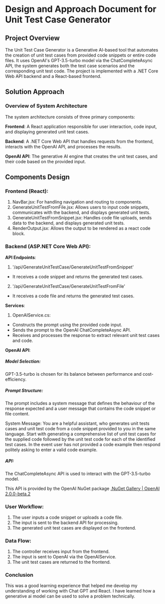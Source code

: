 # Design and Approach Document for Unit Test Case Generator 

  

## Project Overview 

The Unit Test Case Generator is a Generative AI-based tool that automates the creation of unit test cases from provided code snippets or entire code files. It uses OpenAI's GPT-3.5-turbo model via the ChatCompleteAsync API, the system generates both the test case scenarios and the corresponding unit test code. The project is implemented with a .NET Core Web API backend and a React-based frontend. 

 

## Solution Approach 

### Overview of System Architecture  

The system architecture consists of three primary components: 

**Frontend**: A React application responsible for user interaction, code input, and displaying generated unit test cases. 

**Backend**: A .NET Core Web API that handles requests from the frontend, interacts with the OpenAI API, and processes the results. 

**OpenAI API**: The generative AI engine that creates the unit test cases, and their code based on the provided input. 

  

## Components Design 

### Frontend (React): 

1. NavBar.jsx: For handling navigation and routing to components. 
2. GenerateUnitTestFromFile.jsx: Allows users to input code snippets, communicates with the backend, and displays generated unit tests.  
3. GenerateUnitTestFromSnippet.jsx: Handles code file uploads, sends data to the backend, and displays generated unit tests. 
4. RenderOutput.jsx: Allows the output to be rendered as a react code block. 

### Backend (ASP.NET Core Web API): 

**API Endpoints**:
1. '/api/GenerateUnitTestCase/GenerateUnitTestFromSnippet' 
  - It receives a code snippet and returns the generated test cases. 

2. '/api/GenerateUnitTestCase/GenerateUnitTestFromFile' 
  - It receives a code file and returns the generated test cases.  

**Services**: 

1. OpenAIService.cs:  
  - Constructs the prompt using the provided code input. 
  - Sends the prompt to the OpenAI ChatCompleteAsync API. 
  - Receives and processes the response to extract relevant unit test cases and code. 

 

**OpenAI API**: 

##### **Model Selection**:  

GPT-3.5-turbo is chosen for its balance between performance and cost-efficiency. 

##### **Prompt Structure**:  

The prompt includes a system message that defines the behaviour of the response expected and a user message that contains the code snippet or file content. 

System Message: You are a helpful assistant, who generates unit tests cases and unit test code from a code snippet provided to you in the same language. Start with generating a comprehensive list of unit test cases for the supplied code followed by the unit test code for each of the identified test cases. In the event user has not provided a code example then respond politely asking to enter a valid code example. 

##### **API**: 

The ChatCompleteAsync API is used to interact with the GPT-3.5-turbo model. 

This API is provided by the OpenAI NuGet package [.NuGet Gallery | OpenAI 2.0.0-beta.2](https://www.nuget.org/packages/OpenAI/2.0.0-beta.2) 

 

### User Workflow: 

1. The user inputs a code snippet or uploads a code file. 
2. The input is sent to the backend API for processing. 
3. The generated unit test cases are displayed on the frontend. 

 

### Data Flow: 

1. The controller receives input from the frontend. 
2. The input is sent to OpenAI via the OpenAIService. 
3. The unit test cases are returned to the frontend. 

 

### Conclusion 

This was a good learning experience that helped me develop my understanding of working with Chat GPT and React. I have learned how a generative ai model can be used to solve a problem technically.  
